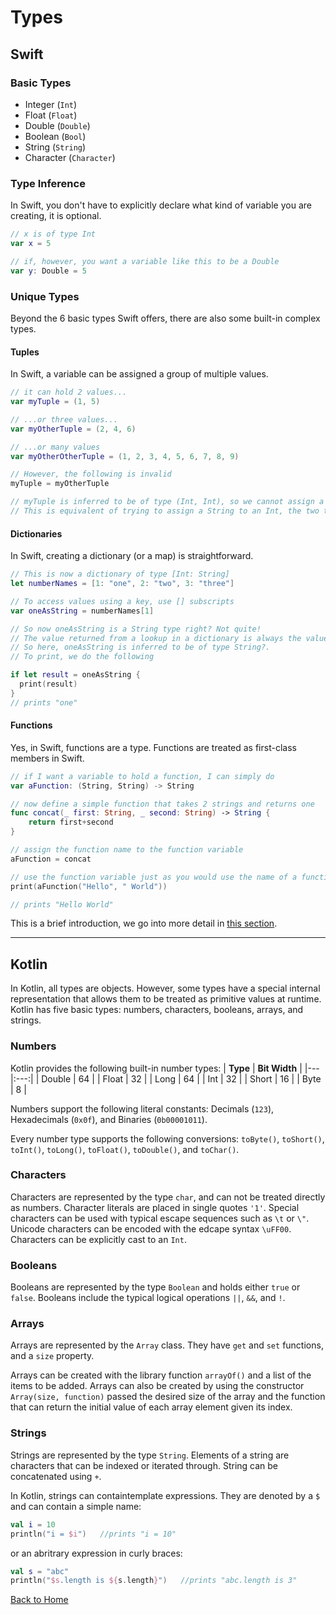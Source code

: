 # Types

## Swift
### Basic Types
- Integer (`Int`)
- Float (`Float`)
- Double (`Double`)
- Boolean (`Bool`)
- String (`String`)
- Character (`Character`)

### Type Inference
In Swift, you don't have to explicitly declare what kind of variable you are creating, it is optional.
```Swift
// x is of type Int
var x = 5

// if, however, you want a variable like this to be a Double
var y: Double = 5
```

### Unique Types
Beyond the 6 basic types Swift offers, there are also some built-in complex types.

#### Tuples
In Swift, a variable can be assigned a group of multiple values.
```Swift
// it can hold 2 values...
var myTuple = (1, 5)

// ...or three values...
var myOtherTuple = (2, 4, 6)

// ...or many values
var myOtherOtherTuple = (1, 2, 3, 4, 5, 6, 7, 8, 9)

// However, the following is invalid
myTuple = myOtherTuple

// myTuple is inferred to be of type (Int, Int), so we cannot assign a value that is of type (Int, Int, Int) to it.
// This is equivalent of trying to assign a String to an Int, the two tuples are completely different.
```

#### Dictionaries
In Swift, creating a dictionary (or a map) is straightforward.
```Swift
// This is now a dictionary of type [Int: String]
let numberNames = [1: "one", 2: "two", 3: "three"]

// To access values using a key, use [] subscripts
var oneAsString = numberNames[1]

// So now oneAsString is a String type right? Not quite!
// The value returned from a lookup in a dictionary is always the value type defined in the array, but as an optional.
// So here, oneAsString is inferred to be of type String?.
// To print, we do the following

if let result = oneAsString {
  print(result)
}
// prints "one"
```

#### Functions
Yes, in Swift, functions are a type. Functions are treated as first-class members in Swift.
```Swift
// if I want a variable to hold a function, I can simply do
var aFunction: (String, String) -> String

// now define a simple function that takes 2 strings and returns one
func concat(_ first: String, _ second: String) -> String {
    return first+second
}

// assign the function name to the function variable
aFunction = concat

// use the function variable just as you would use the name of a function you explicitly define
print(aFunction("Hello", " World"))

// prints "Hello World"
```
This is a brief introduction, we go into more detail in [this section](LambdaFunctionTypes.md).


---

## Kotlin

In Kotlin, all types are objects. However, some types have a special internal representation that allows them to be treated as primitive values at runtime. Kotlin has five basic types: numbers, characters, booleans, arrays, and strings.

### Numbers

Kotlin provides the following built-in number types:
| **Type** | **Bit Width** |
|---|:---:|
| Double | 64 |
| Float | 32 |
| Long | 64 |
| Int | 32 |
| Short | 16 |
| Byte | 8 |

Numbers support the following literal constants: Decimals (`123`), Hexadecimals (`0x0f`), and Binaries (`0b00001011`).

Every number type supports the following conversions: `toByte()`, `toShort()`, `toInt()`, `toLong()`, `toFloat()`, `toDouble()`, and `toChar()`.

### Characters

Characters are represented by the type `char`, and can not be treated directly as numbers. Character literals are placed in single quotes `'1'`. Special characters can be used with typical escape sequences such as `\t` or `\"`. Unicode characters can be encoded with the edcape syntax `\uFF00`. Characters can be explicitly cast to an `Int`.

### Booleans

Booleans are represented by the type `Boolean` and holds either `true` or `false`. Booleans include the typical logical operations `||`, `&&`, and `!`.

### Arrays

Arrays are represented by the `Array` class. They have `get` and `set` functions, and a `size` property.

Arrays can be created with the library function `arrayOf()` and a list of the items to be added. Arrays can also be created by using the constructor `Array(size, function)` passed the desired size of the array and the function that can return the initial value of each array element given its index.

### Strings

Strings are represented by the type `String`. Elements of a string are characters that can be indexed or iterated through. String can be concatenated using `+`.

In Kotlin, strings can containtemplate expressions. They are denoted by a `$` and can contain a simple name:

```kotlin
val i = 10
println("i = $i")   //prints "i = 10"
```

or an abritrary expression in curly braces:

```kotlin
val s = "abc"
println("$s.length is ${s.length}")   //prints "abc.length is 3"
```

[Back to Home](../README.md)
